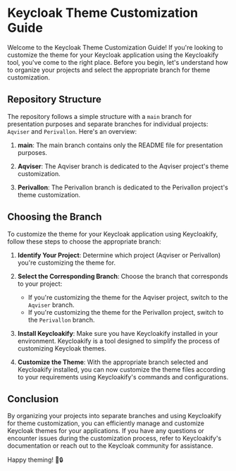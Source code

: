 # Keycloak Theme Customization Guide

Welcome to the Keycloak Theme Customization Guide! If you're looking to customize the theme for your Keycloak application using the Keycloakify tool, you've come to the right place. Before you begin, let's understand how to organize your projects and select the appropriate branch for theme customization.

## Repository Structure

The repository follows a simple structure with a `main` branch for presentation purposes and separate branches for individual projects: `Aqviser` and `Perivallon`. Here's an overview:

1. **main**: The main branch contains only the README file for presentation purposes.

2. **Aqviser**: The Aqviser branch is dedicated to the Aqviser project's theme customization.

3. **Perivallon**: The Perivallon branch is dedicated to the Perivallon project's theme customization.

## Choosing the Branch

To customize the theme for your Keycloak application using Keycloakify, follow these steps to choose the appropriate branch:

1. **Identify Your Project**: Determine which project (Aqviser or Perivallon) you're customizing the theme for.

2. **Select the Corresponding Branch**: Choose the branch that corresponds to your project:

   - If you're customizing the theme for the Aqviser project, switch to the `Aqviser` branch.
   - If you're customizing the theme for the Perivallon project, switch to the `Perivallon` branch.

3. **Install Keycloakify**: Make sure you have Keycloakify installed in your environment. Keycloakify is a tool designed to simplify the process of customizing Keycloak themes.

4. **Customize the Theme**: With the appropriate branch selected and Keycloakify installed, you can now customize the theme files according to your requirements using Keycloakify's commands and configurations.

## Conclusion

By organizing your projects into separate branches and using Keycloakify for theme customization, you can efficiently manage and customize Keycloak themes for your applications. If you have any questions or encounter issues during the customization process, refer to Keycloakify's documentation or reach out to the Keycloak community for assistance.

Happy theming! 🎨🔒

